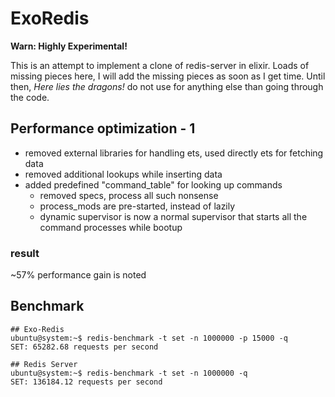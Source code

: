 # ExoRedis

**Warn: Highly Experimental!**

This is an attempt to implement a clone of redis-server in elixir. Loads of missing pieces here, I will add the missing pieces as soon as I get time. Until then,  _Here lies the dragons!_ do not use for anything else than going through the code.


## Performance optimization - 1
- removed external libraries for handling ets, used directly ets for fetching data
- removed additional lookups while inserting data
- added predefined "command_table" for looking up commands
  - removed specs, process all such nonsense
  - process_mods are pre-started, instead of lazily
  - dynamic supervisor is now a normal supervisor that starts all the command processes while bootup

### result

~57% performance gain is noted

## Benchmark

```
## Exo-Redis
ubuntu@system:~$ redis-benchmark -t set -n 1000000 -p 15000 -q
SET: 65282.68 requests per second

## Redis Server
ubuntu@system:~$ redis-benchmark -t set -n 1000000 -q
SET: 136184.12 requests per second
```
